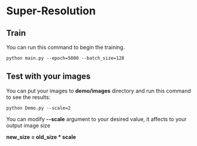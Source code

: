 # Super-Resolution

## Train
You can run this command to begin the training.
```
python main.py --epoch=5000 --batch_size=128
```

## Test with your images
You can put your images to **demo/images** directory and run this command to see the results:
```
python Demo.py --scale=2
```
You can modify **--scale** argument to your desired value, it affects to your output image size

**new_size = old_size * scale**
